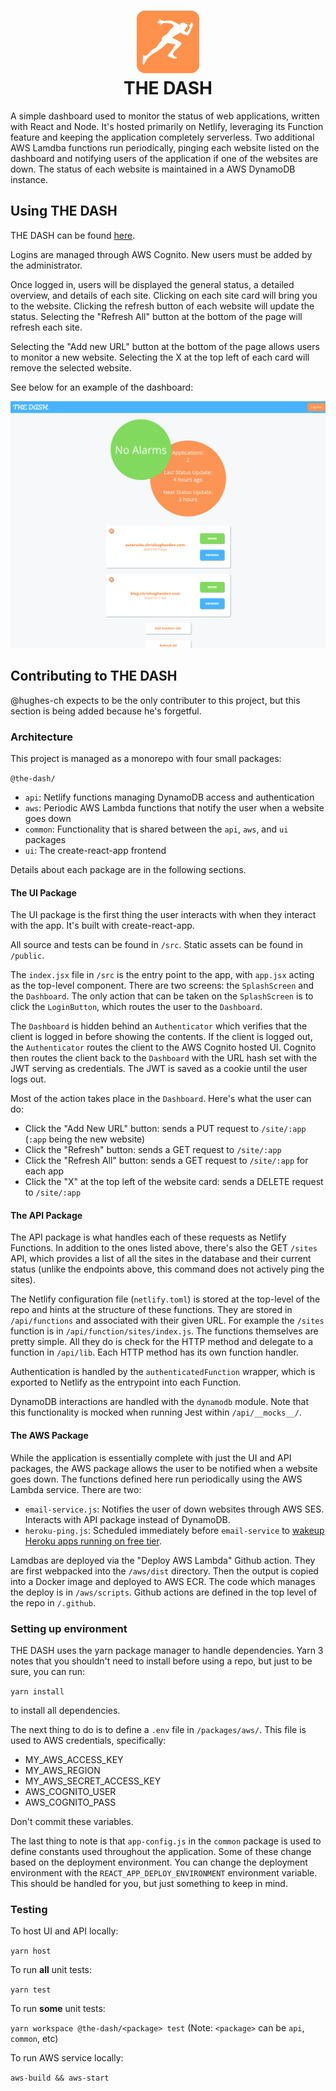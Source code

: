 <h1 align="center">
    <img width="100" height="100" src="packages/ui/public/logo192.png" alt=""><br>
    THE DASH
</h1>
A simple dashboard used to monitor the status of web applications, written with React and Node. It's hosted primarily on Netlify, leveraging its Function feature and keeping the application completely serverless. Two additional AWS Lamdba functions run periodically, pinging each website listed on the dashboard and notifying users of the application if one of the websites are down. The status of each website is maintained in a AWS DynamoDB instance. 

## Using THE DASH
THE DASH can be found [here](https://the-dash.chrishughesdev.com/). 

Logins are managed through AWS Cognito. New users must be added by the administrator. 

Once logged in, users will be displayed the general status, a detailed overview, and details of each site. Clicking on each site card will bring you to the website. Clicking the refresh button of each website will update the status. Selecting the "Refresh All" button at the bottom of the page will refresh each site. 

Selecting the "Add new URL" button at the bottom of the page allows users to monitor a new website. Selecting the X at the top left of each card will remove the selected website. 

See below for an example of the dashboard:

<img width="800" src="packages/ui/public/the-dash-screenshot.png" alt=""><br>

## Contributing to THE DASH
@hughes-ch expects to be the only contributer to this project, but this section is being added because he's forgetful.

### Architecture
This project is managed as a monorepo with four small packages:

`@the-dash/`
- `api`: Netlify functions managing DynamoDB access and authentication
- `aws`: Periodic AWS Lambda functions that notify the user when a website goes down
- `common`: Functionality that is shared between the `api`, `aws`, and `ui` packages
- `ui`: The create-react-app frontend

Details about each package are in the following sections.

#### The UI Package
The UI package is the first thing the user interacts with when they interact with the app. It's built with create-react-app. 

All source and tests can be found in `/src`. Static assets can be found in `/public`. 

The `index.jsx` file in `/src` is the entry point to the app, with `app.jsx` acting as the top-level component. There are two screens: the `SplashScreen` and the `Dashboard`. The only action that can be taken on the `SplashScreen` is to click the `LoginButton`, which routes the user to the `Dashboard`. 

The `Dashboard` is hidden behind an `Authenticator` which verifies that the client is logged in before showing the contents. If the client is logged out, the `Authenticator` routes the client to the AWS Cognito hosted UI. Cognito then routes the client back to the `Dashboard` with the URL hash set with the JWT serving as credentials. The JWT is saved as a cookie until the user logs out. 

Most of the action takes place in the `Dashboard`. Here's what the user can do:
- Click the "Add New URL" button: sends a PUT request to `/site/:app` (`:app` being the new website)
- Click the "Refresh" button: sends a GET request to `/site/:app`
- Click the "Refresh All" button: sends a GET request to `/site/:app` for each app
- Click the "X" at the top left of the website card: sends a DELETE request to `/site/:app`

#### The API Package
The API package is what handles each of these requests as Netlify Functions. In addition to the ones listed above, there's also the GET `/sites` API, which provides a list of all the sites in the database and their current status (unlike the endpoints above, this command does not actively ping the sites).

The Netlify configuration file (`netlify.toml`) is stored at the top-level of the repo and hints at the structure of these functions. They are stored in `/api/functions` and associated with their given URL. For example the `/sites` function is in `/api/function/sites/index.js`. The functions themselves are pretty simple. All they do is check for the HTTP method and delegate to a function in `/api/lib`. Each HTTP method has its own function handler. 

Authentication is handled by the `authenticatedFunction` wrapper, which is exported to Netlify as the entrypoint into each Function. 

DynamoDB interactions are handled with the `dynamodb` module. Note that this functionality is mocked when running Jest within `/api/__mocks__/`. 

#### The AWS Package
While the application is essentially complete with just the UI and API packages, the AWS package allows the user to be notified when a website goes down. The functions defined here run periodically using the AWS Lambda service. There are two:
- `email-service.js`: Notifies the user of down websites through AWS SES. Interacts with API package instead of DynamoDB.
- `heroku-ping.js`: Scheduled immediately before `email-service` to [wakeup Heroku apps running on free tier](https://devcenter.heroku.com/articles/free-dyno-hours#dyno-sleeping).

Lamdbas are deployed via the "Deploy AWS Lambda" Github action. They are first webpacked into the `/aws/dist` directory. Then the output is copied into a Docker image and deployed to AWS ECR. The code which manages the deploy is in `/aws/scripts`. Github actions are defined in the top level of the repo in `/.github`.

### Setting up environment
THE DASH uses the yarn package manager to handle dependencies. Yarn 3 notes that you shouldn't need to install before using a repo, but just to be sure, you can run:

`yarn install` 

to install all dependencies. 

The next thing to do is to define a `.env` file in `/packages/aws/`. This file is used to AWS credentials, specifically:
- MY_AWS_ACCESS_KEY
- MY_AWS_REGION
- MY_AWS_SECRET_ACCESS_KEY
- AWS_COGNITO_USER
- AWS_COGNITO_PASS

Don't commit these variables.

The last thing to note is that `app-config.js` in the `common` package is used to define constants used throughout the application. Some of these change based on the deployment environment. You can change the deployment environment with the `REACT_APP_DEPLOY_ENVIRONMENT` environment variable. This should be handled for you, but just something to keep in mind. 

### Testing
To host UI and API locally: 

`yarn host`

To run **all** unit tests: 

`yarn test`

To run **some** unit tests: 

`yarn workspace @the-dash/<package> test` (Note: `<package>` can be `api`, `common`, etc)

To run AWS service locally: 

`aws-build && aws-start`

